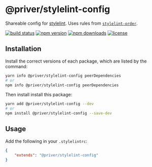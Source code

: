 # @priver/stylelint-config

Shareable config for [stylelint]. Uses rules from [`stylelint-order`].

[![build status](https://img.shields.io/travis/priver/stylelint-config/master.svg?style=flat-square)](https://travis-ci.org/priver/stylelint-config)
[![npm version](https://img.shields.io/npm/v/@priver/stylelint-config.svg?style=flat-square)](https://www.npmjs.com/package/@priver/stylelint-config)
[![npm downloads](https://img.shields.io/npm/dm/@priver/stylelint-config.svg?style=flat-square)](https://www.npmjs.com/package/@priver/stylelint-config)
[![license](https://img.shields.io/github/license/priver/stylelint-config.svg?style=flat-square)](https://github.com/priver/stylelint-config/blob/master/LICENSE.txt)

## Installation

Install the correct versions of each package, which are listed by the command:

```bash
yarn info @priver/stylelint-config peerDependencies
# or
npm info @priver/stylelint-config peerDependencies
```

Then install install this package:

```bash
yarn add @priver/stylelint-config --dev
# or
npm install @priver/stylelint-config --save-dev
```

## Usage

Add the following in your `.stylelintrc`:

```json
{
    "extends": "@priver/stylelint-config"
}
```

[stylelint]: https://stylelint.io/
[`stylelint-order`]: https://github.com/hudochenkov/stylelint-order
